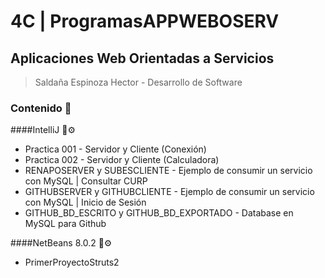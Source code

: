 # 4C | ProgramasAPPWEBOSERV
## Aplicaciones Web Orientadas a Servicios 
> Saldaña Espinoza Hector - Desarrollo de Software
>

### Contenido 🚀
####IntelliJ 🤖⚙️
* Practica 001 - Servidor y Cliente (Conexión)
* Practica 002 - Servidor y Cliente (Calculadora)
* RENAPOSERVER y SUBESCLIENTE - Ejemplo de consumir un servicio con MySQL | Consultar CURP 
* GITHUBSERVER y GITHUBCLIENTE - Ejemplo de consumir un servicio con MySQL | Inicio de Sesión
* GITHUB_BD_ESCRITO y GITHUB_BD_EXPORTADO - Database en MySQL para Github   

####NetBeans 8.0.2 🥜⚙️
* PrimerProyectoStruts2





